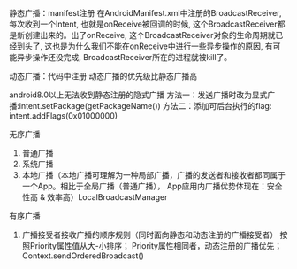 静态广播：manifest注册
在AndroidManifest.xml中注册的BroadcastReceiver, 每次收到一个Intent, 也就是onReceive被回调的时候,
这个BroadcastReceiver都是新创建出来的。出了onReceive, 这个BroadcastReceiver对象的生命周期就已经到头了, 
这也是为什么我们不能在onReceive中进行一些异步操作的原因, 有可能异步操作还没完成, BroadcastReceiver所在的进程就被kill了。

动态广播：代码中注册
动态广播的优先级比静态广播高

android8.0以上无法收到静态注册的隐式广播
方法一：发送广播时改为显式广播:intent.setPackage(getPackageName())
方法二：添加可后台执行的flag: intent.addFlags(0x01000000)


无序广播
1. 普通广播
2. 系统广播
3. 本地广播（本地广播可理解为一种局部广播，广播的发送者和接收者都同属于一个App。相比于全局广播（普通广播），
App应用内广播优势体现在：安全性高 & 效率高）LocalBroadcastManager

有序广播
1. 广播接受者接收广播的顺序规则（同时面向静态和动态注册的广播接受者）
   按照Priority属性值从大-小排序；
   Priority属性相同者，动态注册的广播优先；
   Context.sendOrderedBroadcast()